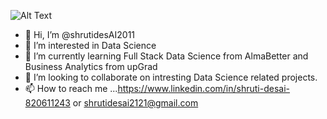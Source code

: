 ![Alt Text](https://giphy.com/gifs/OnceInHollywood-once-upon-a-time-in-hollywood-onceuponatimeinhollywood-L3ERvA6jWCd0qO4NdX/giphy.gif)

- 👋 Hi, I’m @shrutidesAI2011
- 👀 I’m interested in Data Science 
- 🌱 I’m currently learning Full Stack Data Science from AlmaBetter and Business Analytics from upGrad
- 💞️ I’m looking to collaborate on intresting Data Science related projects.
- 📫 How to reach me ...https://www.linkedin.com/in/shruti-desai-820611243 or shrutidesai2121@gmail.com

<!---
shrutidesAI2011/shrutidesAI2011 is a ✨ special ✨ repository because its `README.md` (this file) appears on your GitHub profile.
You can click the Preview link to take a look at your changes.
--->
